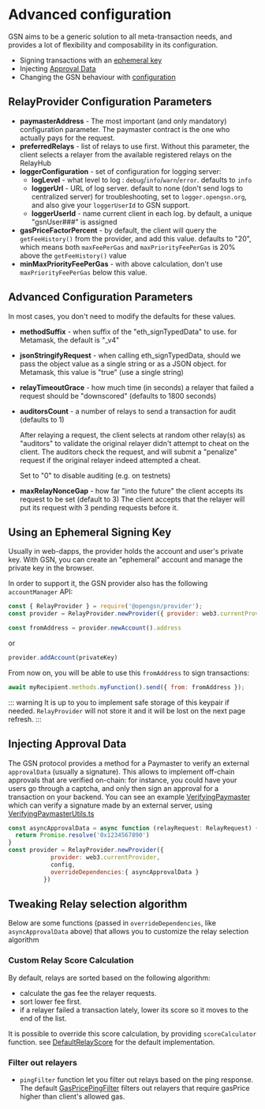 # Advanced configuration

GSN aims to be a generic solution to all meta-transaction needs, and provides a lot of flexibility and composability in its configuration.

* Signing transactions with an [ephemeral key](#using-an-offline-signing-key)
* Injecting [Approval Data](#injecting-approval-data)
* Changing the GSN behaviour with [configuration](#gsnconfig)

## RelayProvider Configuration Parameters

- **paymasterAddress** - The most important (and only mandatory) configuration parameter. The paymaster contract is the one who actually pays for the request.
- **preferredRelays** - list of relays to use first. Without this parameter, the client
  selects a relayer from the available registered relays on the RelayHub
- **loggerConfiguration** - set of configuration for logging server:
    - **logLevel** - what level to log : `debug`/`info`/`warn`/`error`. defaults to `info`
    - **loggerUrl** - URL of log server. default to none (don't send logs to centralized server)
        for troubleshooting, set to `logger.opengsn.org`, and also give your `loggerUserId` to GSN support.
    - **loggerUserId** - name current client in each log. by default, a unique "gsnUser###" is assigned
- **gasPriceFactorPercent** - by default, the client will query the `getFeeHistory()` from the provider, and add
  this value. defaults to "20", which means both `maxFeePerGas` and `maxPriorityFeePerGas` is 20% above the `getFeeHistory()` value
- **minMaxPriorityFeePerGas** - with above calculation, don't use `maxPriorityFeePerGas` below this value.


## Advanced Configuration Parameters

In most cases, you don't need to modify the defaults for these values.

- **methodSuffix** - when suffix of the "eth_signTypedData" to use. for Metamask, the default is "_v4"
- **jsonStringifyRequest** - when calling eth_signTypedData, should we pass the object value as a single string or as a JSON object.
    for Metamask, this value is "true" (use a single string)
- **relayTimeoutGrace** - how much time (in seconds) a relayer that failed a request should be "downscored" (defaults to 1800 seconds)
- **auditorsCount** - a number of relays to send a transaction for audit (defaults to 1)
   
  After relaying a request, the client selects at random other relay(s) as "auditors"
  to validate the original relayer didn't attempt to cheat on the client.
  The auditors check the request, and will submit a "penalize" request if the original relayer indeed attempted a cheat.

  Set to "0" to disable auditing (e.g. on testnets)

- **maxRelayNonceGap** - how far "into the future" the client accepts its request to be set (default to 3)
  The client accepts that the relayer will put its request with 3 pending requests before it.

## Using an Ephemeral Signing Key <a id="using-an-offline-signing-key"></a>

Usually in web-dapps, the provider holds the account and user's private key.
With GSN, you can create an "ephemeral" account and manage the private key in the browser.

In order to support it, the GSN provider also has the following `accountManager` API:

```javascript
const { RelayProvider } = require('@opengsn/provider');
const provider = RelayProvider.newProvider({ provider: web3.currentProvider, config })

const fromAddress = provider.newAccount().address
```

or

```javascript
provider.addAccount(privateKey)
```

From now on, you will be able to use this `fromAddress` to sign transactions:

```javascript
await myRecipient.methods.myFunction().send({ from: fromAddress });
```

::: warning
It is up to you to implement safe storage of this keypair if needed. `RelayProvider` will not store it and it will be lost on the next page refresh.
:::

## Injecting Approval Data <a id="injecting-approval-data"></a>

The GSN protocol provides a method for a Paymaster to verify an external `approvalData` (usually a signature).
This allows to implement off-chain approvals that are verified on-chain: for instance, you could have your users go through a captcha, and only then sign an approval for a transaction on your backend.
You can see an example [VerifyingPaymaster](https://github.com/opengsn/gsn-paymasters/blob/master/contracts/VerifyingPaymater.sol) which can verify a signature made by an external server, using [VerifyingPaymasterUtils.ts](https://github.com/opengsn/gsn-paymasters/blob/master/src/VerifyingPaymasterUtils.ts)


```javascript
const asyncApprovalData = async function (relayRequest: RelayRequest) {
  return Promise.resolve('0x1234567890')
}
const provider = RelayProvider.newProvider({
            provider: web3.currentProvider, 
            config, 
            overrideDependencies:{ asyncApprovalData }
          })
```

## Tweaking Relay selection algorithm

Below are some functions (passed in `overrideDependencies`, like `asyncApprovalData` above) that allows you to customize the
relay selection algorithm

### Custom Relay Score Calculation

By default, relays are sorted based on the following algorithm:
- calculate the gas fee the relayer requests.
- sort lower fee first.
- if a relayer failed a transaction lately, lower its score so it moves to the end of the list.

It is possible to override this score calculation, by providing `scoreCalculator` function. see [DefaultRelayScore](https://github.com/opengsn/gsn/blob/release/src/relayclient/KnownRelaysManager.ts#L25) for the default
implementation.


### Filter out relayers

* `pingFilter` function let you filter out relays based on the ping response. The default [GasPricePingFilter](https://github.com/opengsn/gsn/blob/release/src/relayclient/RelayClient.ts#L48) filters out relayers that require gasPrice higher than client's allowed gas.


